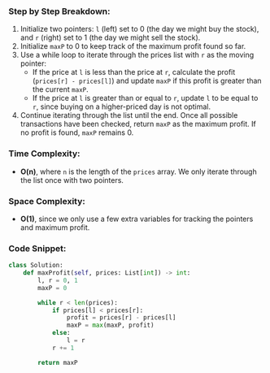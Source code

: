 ### Step by Step Breakdown:
1. Initialize two pointers: `l` (left) set to 0 (the day we might buy the stock), and `r` (right) set to 1 (the day we might sell the stock).
2. Initialize `maxP` to 0 to keep track of the maximum profit found so far.
3. Use a while loop to iterate through the prices list with `r` as the moving pointer:
   - If the price at `l` is less than the price at `r`, calculate the profit (`prices[r] - prices[l]`) and update `maxP` if this profit is greater than the current `maxP`.
   - If the price at `l` is greater than or equal to `r`, update `l` to be equal to `r`, since buying on a higher-priced day is not optimal.
4. Continue iterating through the list until the end. Once all possible transactions have been checked, return `maxP` as the maximum profit. If no profit is found, `maxP` remains 0.

### Time Complexity:
- **O(n)**, where `n` is the length of the `prices` array. We only iterate through the list once with two pointers.

### Space Complexity:
- **O(1)**, since we only use a few extra variables for tracking the pointers and maximum profit.

### Code Snippet:
```python
class Solution:
    def maxProfit(self, prices: List[int]) -> int:
        l, r = 0, 1
        maxP = 0

        while r < len(prices):
            if prices[l] < prices[r]:
                profit = prices[r] - prices[l]
                maxP = max(maxP, profit)
            else:
                l = r
            r += 1

        return maxP
